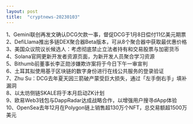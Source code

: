 ```yaml
---
layout: post
title:  "cryptnews-20230103"
---
```

1、Gemini联创再发文确认DCG欠款一事，督促DCG于1月8日偿付11亿美元期票  
2、DefiLlama推出多链DEX聚合器Beta版本，可从8个聚合器中获取最优惠价格  
3、美国众议院议长候选人：考虑彻底禁止立法者持有和交易股票与加密货币  
4、Solana官网更新开发者资源页面，为新开发人员聚合学习资源  
5、Bithumb前董事长李正勋涉嫌欺诈案将于今日下午一审宣判  
6、土耳其拟使用基于区块链的数字身份进行在线公共服务的登录验证  
7、Zhu Su：DCG去年夏天因三箭破产蒙受巨大损失，通过「左手倒右手」填补漏洞  
8、以太坊侧链SKALE将于本月启动ZK计划  
9、欧易Web3钱包与DappRadar达成战略合作，以增强用户搜寻dApp体验  
10、OpenSea去年12月在Polygon链上销售超130万个NFT，总交易额超1500万美元  
